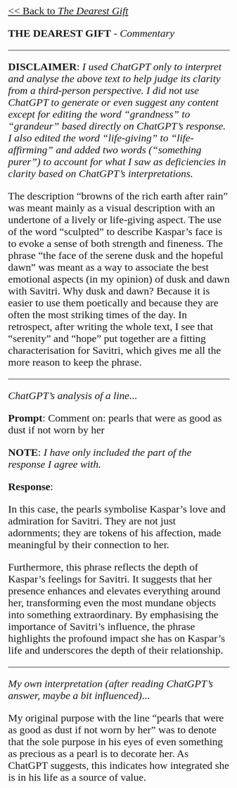 <style>
    * {font-family: "Times New Roman"}
    p, ol, ul, th, td {font-size: 24px}
</style>

[<< Back to _The Dearest Gift_](https://pranigopu.github.io/art/literature/dearest-gift.html)

**THE DEAREST GIFT** - _Commentary_

---

**DISCLAIMER**: _I used ChatGPT only to interpret and analyse the above text to help judge its clarity from a third-person perspective. I did not use ChatGPT to generate or even suggest any content except for editing the word “grandness” to “grandeur” based directly on ChatGPT’s response. I also edited the word “life-giving” to “life-affirming” and added two words (“something purer”) to account for what I saw as deficiencies in clarity based on ChatGPT’s interpretations._

The description “browns of the rich earth after rain” was meant mainly as a visual description with an undertone of a lively or life-giving aspect. The use of the word “sculpted” to describe Kaspar’s face is to evoke a sense of both strength and fineness. The phrase “the face of the serene dusk and the hopeful dawn” was meant as a way to associate the best emotional aspects (in my opinion) of dusk and dawn with Savitri. Why dusk and dawn? Because it is easier to use them poetically and because they are often the most striking times of the day. In retrospect, after writing the whole text, I see that “serenity” and “hope” put together are a fitting characterisation for Savitri, which gives me all the more reason to keep the phrase.

---

_ChatGPT’s analysis of a line_...

**Prompt**: Comment on: pearls that were as good as dust if not worn by her

**NOTE**: _I have only included the part of the response I agree with._

**Response**:

In this case, the pearls symbolise Kaspar’s love and admiration for Savitri. They are not just adornments; they are tokens of his affection, made meaningful by their connection to her.

Furthermore, this phrase reflects the depth of Kaspar’s feelings for Savitri. It suggests that her presence enhances and elevates everything around her, transforming even the most mundane objects into something extraordinary. By emphasising the importance of Savitri’s influence, the phrase highlights the profound impact she has on Kaspar’s life and underscores the depth of their relationship.

---

_My own interpretation (after reading ChatGPT’s answer, maybe a bit influenced)_...

My original purpose with the line “pearls that were as good as dust if not worn by her” was to denote that the sole purpose in his eyes of even something as precious as a pearl is to decorate her. As ChatGPT suggests, this indicates how integrated she is in his life as a source of value.
